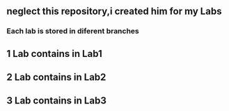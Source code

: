 ## neglect this repository,i created him for my Labs
### Each lab is stored in diferent branches
## 1 Lab contains in Lab1
## 2 Lab contains in Lab2
## 3 Lab contains in Lab3
